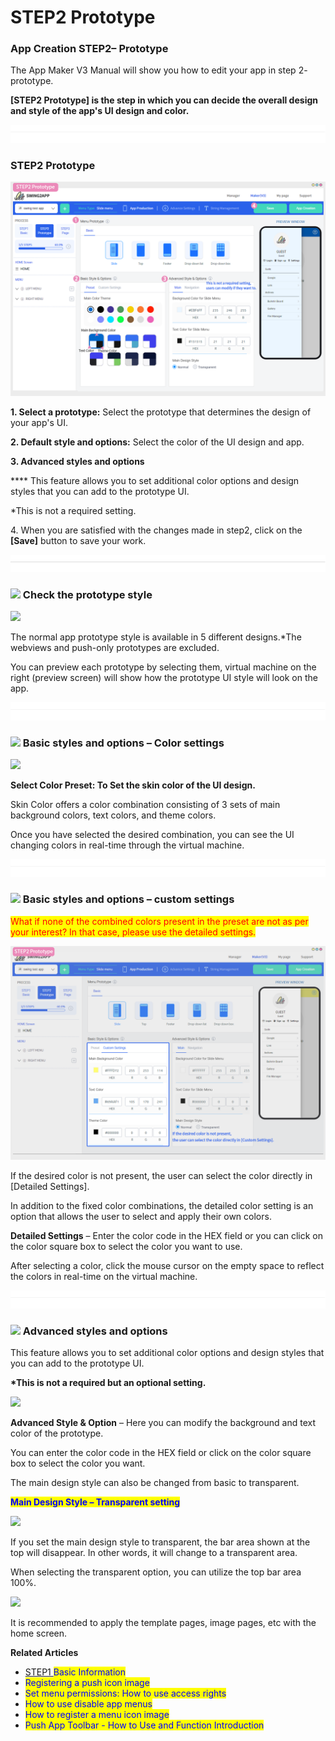 # STEP2 Prototype

### App Creation STEP2–  Prototype&#x20;

The App Maker V3  Manual will show you how to edit your app in step 2- prototype.

**\[STEP2 Prototype] is the step in which you can decide the overall design and style of the app's UI design and color.**

![](../../.gitbook/assets/구분선.PNG)

### STEP2 Prototype&#x20;

![](../../.gitbook/assets/가이드2.png)

**1. Select a prototype:** Select the prototype that determines the design of your app's UI.

**2. Default style and options:** Select the color of the UI design and app.

**3. Advanced styles and options**

&#x20;**** This feature allows you to set additional color options and design styles that you can add to the prototype UI.

\*This is not a required setting.

4\. When you are satisfied with the changes made in step2, click on the **\[Save]** button to save your work.

![](../../.gitbook/assets/구분선.PNG)

### ![](https://wp.swing2app.co.kr/wp-content/uploads/2018/09/%EB%8B%A8%EB%9D%BD1-1.png) Check the prototype style

![](https://wp.swing2app.co.kr/wp-content/uploads/2022/07/%EB%85%B9%ED%99%94\_2022\_07\_01\_14\_50\_40\_340.gif)

The normal app prototype style is available in 5 different designs.\*The webviews and push-only prototypes are excluded.

You can preview each prototype by selecting them, virtual machine on the right (preview screen) will show how the prototype UI style will look on the app.&#x20;

![](../../.gitbook/assets/구분선.PNG)

### ![](https://wp.swing2app.co.kr/wp-content/uploads/2018/09/%EB%8B%A8%EB%9D%BD1-1.png) Basic styles and options – Color settings

![](https://wp.swing2app.co.kr/wp-content/uploads/2022/07/%EB%85%B9%ED%99%94\_2022\_07\_01\_14\_52\_49\_797.gif)

**Select Color Preset: To Set the skin color of the UI design.**

Skin Color offers a color combination consisting of 3 sets of main background colors, text colors, and theme colors.

Once you have selected the desired combination, you can see the UI changing colors in real-time through the virtual machine.

![](../../.gitbook/assets/구분선.PNG)

### ![](https://wp.swing2app.co.kr/wp-content/uploads/2018/09/%EB%8B%A8%EB%9D%BD1-1.png) Basic styles and options – custom settings

<mark style="color:red;">What if none of the combined colors present in the preset are not as per your interest? In that case,  please use the detailed settings.</mark>

![](../../.gitbook/assets/가이드2-2.png)

If the desired color is not present, the user can select the color directly in \[Detailed Settings].

In addition to the fixed color combinations, the detailed color setting is an option that allows the user to select and apply their own colors.



**Detailed Settings** – Enter the color code in the HEX field or you can click on the color square box to select the color you want to use.

After selecting a color, click the mouse cursor on the empty space to reflect the colors in real-time on the virtual machine.

![](../../.gitbook/assets/구분선.PNG)

### ![](https://wp.swing2app.co.kr/wp-content/uploads/2018/09/%EB%8B%A8%EB%9D%BD1-1.png) Advanced styles and options

This feature allows you to set additional color options and design styles that you can add to the prototype UI.

**\*This is not a required but an optional setting.**&#x20;

![](https://wp.swing2app.co.kr/wp-content/uploads/2022/07/%EA%B3%A0%EA%B8%89%EC%8A%A4%ED%83%80%EC%9D%BC%EC%83%89%EC%83%81.gif)

**Advanced Style & Option** – Here you can modify the background and text color of the prototype.

You can enter the color code in the HEX field or click on the color square box to select the color you want.

The main design style can also be changed from basic to transparent.



<mark style="color:blue;">**Main Design Style – Transparent setting**</mark>

![](https://wp.swing2app.co.kr/wp-content/uploads/2022/07/%EB%94%94%EC%9E%90%EC%9D%B81.png)

If you set the main design style to transparent, the bar area shown at the top will disappear. In other words, it will change to a transparent area.

When selecting the transparent option, you can utilize the top bar area 100%.



![](https://wp.swing2app.co.kr/wp-content/uploads/2022/07/%EB%94%94%EC%9E%90%EC%9D%B82-1.png)

It is recommended to apply the template pages, image pages, etc with the home screen.





**Related Articles**

* [STEP1 ](https://wp.swing2app.co.kr/documentation/v3manual/step1-basic/)<mark style="color:blue;">Basic Information</mark>
* <mark style="color:blue;">Registering a push icon image</mark>
* <mark style="color:blue;">Set menu permissions: How to use access rights</mark>
* <mark style="color:blue;">How to use disable app menus</mark>
* <mark style="color:blue;">How to register a menu icon image</mark>
* <mark style="color:blue;">Push App Toolbar - How to Use and Function Introduction</mark>
